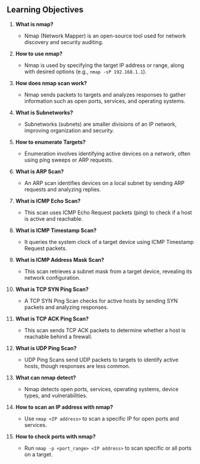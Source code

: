 ## Learning Objectives


1. **What is nmap?**
   - Nmap (Network Mapper) is an open-source tool used for network discovery and security auditing.

2. **How to use nmap?**
   - Nmap is used by specifying the target IP address or range, along with desired options (e.g., `nmap -sP 192.168.1.1`).

3. **How does nmap scan work?**
   - Nmap sends packets to targets and analyzes responses to gather information such as open ports, services, and operating systems.

4. **What is Subnetworks?**
   - Subnetworks (subnets) are smaller divisions of an IP network, improving organization and security.

5. **How to enumerate Targets?**
   - Enumeration involves identifying active devices on a network, often using ping sweeps or ARP requests.

6. **What is ARP Scan?**
   - An ARP scan identifies devices on a local subnet by sending ARP requests and analyzing replies.

7. **What is ICMP Echo Scan?**
   - This scan uses ICMP Echo Request packets (ping) to check if a host is active and reachable.

8. **What is ICMP Timestamp Scan?**
   - It queries the system clock of a target device using ICMP Timestamp Request packets.

9. **What is ICMP Address Mask Scan?**
   - This scan retrieves a subnet mask from a target device, revealing its network configuration.

10. **What is TCP SYN Ping Scan?**
    - A TCP SYN Ping Scan checks for active hosts by sending SYN packets and analyzing responses.

11. **What is TCP ACK Ping Scan?**
    - This scan sends TCP ACK packets to determine whether a host is reachable behind a firewall.

12. **What is UDP Ping Scan?**
    - UDP Ping Scans send UDP packets to targets to identify active hosts, though responses are less common.

13. **What can nmap detect?**
    - Nmap detects open ports, services, operating systems, device types, and vulnerabilities.

14. **How to scan an IP address with nmap?**
    - Use `nmap <IP address>` to scan a specific IP for open ports and services.

15. **How to check ports with nmap?**
    - Run `nmap -p <port_range> <IP address>` to scan specific or all ports on a target.
